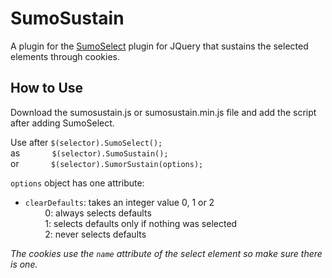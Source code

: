 # SumoSustain

A plugin for the [SumoSelect](https://github.com/HemantNegi/jquery.sumoselect) plugin for JQuery that sustains the selected elements through cookies. 

## How to Use
Download the sumosustain.js or sumosustain.min.js file and add the script after adding SumoSelect. 

Use after `$(selector).SumoSelect();`  
as &nbsp;&nbsp;&nbsp;&nbsp;&nbsp;&nbsp;&nbsp;&nbsp;&nbsp;&nbsp;&nbsp; `$(selector).SumoSustain();`  
or &nbsp;&nbsp;&nbsp;&nbsp;&nbsp;&nbsp;&nbsp;&nbsp;&nbsp;&nbsp;&nbsp; `$(selector).SumorSustain(options);`  
  
 `options` object has one attribute:  
 * `clearDefaults`: takes an integer value 0, 1 or 2  
 &nbsp;&nbsp;&nbsp;&nbsp;&nbsp;&nbsp;&nbsp;&nbsp;0: always selects defaults  
 &nbsp;&nbsp;&nbsp;&nbsp;&nbsp;&nbsp;&nbsp;&nbsp;1: selects defaults only if nothing was selected  
 &nbsp;&nbsp;&nbsp;&nbsp;&nbsp;&nbsp;&nbsp;&nbsp;2: never selects defaults  
 
_The cookies use the `name` attribute of the select element so make sure there is one._

